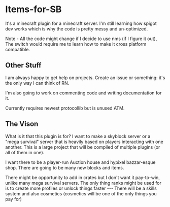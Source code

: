 # Items-for-SB
It's a minecraft plugin for a minecraft server. I'm still learning how spigot dev works which is why the code is pretty messy and un-optimized.

Note - All the code might change if I decide to use nms (if I figure it out), The switch would require me to learn how to make it cross platform compatible.

## Other Stuff
I am always happy to get help on projects. Create an issue or something: it's the only way I can think of RN.

I'm also going to work on commenting code and writing documentation for it.

Currently requires newest protocollib but is unused ATM.

## The Vison

What is it that this plugin is for? I want to make a skyblock server or a "mega survival" server that is heavily based on players interacting with one another. This is a large project that will be compiled of multiple plugins (or all of them in one).

I want there to be a player-run Auction house and hypixel bazzar-esque shop. There are going to be many new blocks and items.

There might be opportunity to add in crates but I don't want it pay-to-win, unlike many mega survival servers. The only thing ranks might be used for is to create more profiles or unlock things faster --- There will be a skills system and also cosmetics (cosmetics will be one of the only things you pay for)
